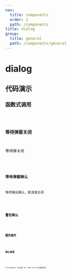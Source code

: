 ```yaml
---
nav:
  title: components
  order: 1
  path: /components
title: dialog
group:
  title: general
  path: /components/general
---
```


# dialog

## 代码演示

### 函数式调用

<code src="../demos/dialog/functional.tsx" />

### 等待弹窗关闭

等待弹关闭

<code src="../demos/dialog/await-visible.tsx" />

### 等待弹窗确认

等待弹出确认，取消或关闭

<code src="../demos/dialog/await-confirm.tsx" />

### 警告确认

<code src="../demos/dialog/danger-comfirm.tsx" />

### 额外操作

<code src="../demos/dialog/actions.tsx" />

### 确认类型

<code src="../demos/dialog/confirm-type.tsx" />

<code src="../cases/dialog/zindex.tsx" />

DialogAPIBase 为公共的 api，具体 dialog 各自继承实现

<API exports='["DialogAPIBase"]' src="../components/dialog/index.tsx"></API>

<API exports='["DialogMessageSettings", "DialogMessageAPI"]' src="../components/dialog/index.tsx"></API>

<API exports='["DialogPopoverSettings", "DialogPopoverAPI"]' src="../components/dialog/index.tsx"></API>

<API exports='["DialogPopconfirmSettings", "DialogPopconfirmRequests", "DialogPopconfirmAPI"]' src="../components/dialog/index.tsx"></API>

<API exports='["DialogModalSettings", "DialogModalAPI"]' src="../components/dialog/index.tsx"></API>

<API exports='["DialogmodalOperationSettings", "DialogModalOperationRequests", "DialogModalOperationAPI"]' src="../components/dialog/index.tsx"></API>

<API exports='["DialogDrawerSettings", "DialogDrawerRequests", "DialogDrawerAPI"]' src="../components/dialog/index.tsx"></API>
